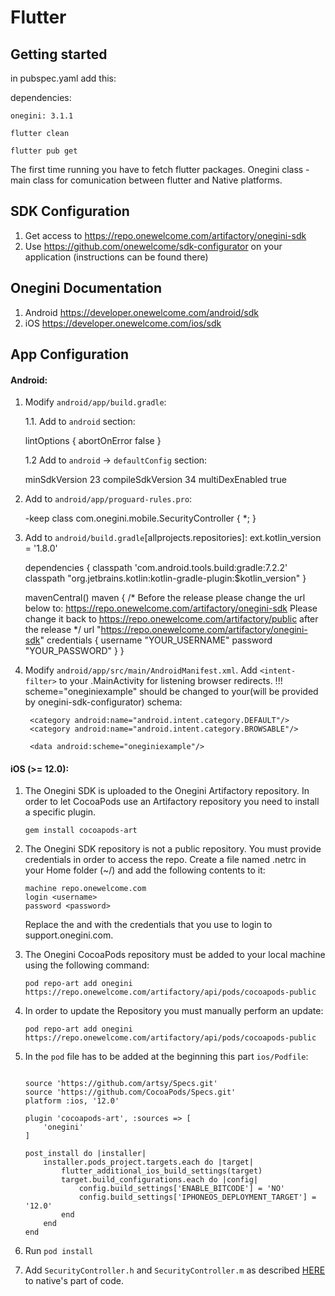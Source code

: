 # Flutter 

## Getting started

in pubspec.yaml add this:

dependencies:

    onegini: 3.1.1

`flutter clean`

`flutter pub get`

The first time running you have to fetch flutter packages.
Onegini class - main class for comunication between flutter and Native platforms.

## SDK Configuration

1. Get access to https://repo.onewelcome.com/artifactory/onegini-sdk
2. Use https://github.com/onewelcome/sdk-configurator on your application (instructions can be found there)

## Onegini Documentation
1. Android https://developer.onewelcome.com/android/sdk
2. iOS https://developer.onewelcome.com/ios/sdk

## App Configuration

#### Android: 

1. Modify `android/app/build.gradle`:

    1.1. Add to `android` section:

    
    lintOptions {
        abortOnError false
    }
    

    1.2 Add to `android` -> `defaultConfig` section:
    
    
    minSdkVersion 23
    compileSdkVersion 34
    multiDexEnabled true
    

2. Add to `android/app/proguard-rules.pro`:
    
    -keep class com.onegini.mobile.SecurityController { *; }
    

3. Add to `android/build.gradle`[allprojects.repositories]:
    ext.kotlin_version = '1.8.0'
    
    dependencies {
        classpath 'com.android.tools.build:gradle:7.2.2'
        classpath "org.jetbrains.kotlin:kotlin-gradle-plugin:$kotlin_version"
    }

    mavenCentral()
            maven {
            /*
            Before the release please change the url below to: https://repo.onewelcome.com/artifactory/onegini-sdk
            Please change it back to https://repo.onewelcome.com/artifactory/public after the release
            */
            url "https://repo.onewelcome.com/artifactory/onegini-sdk"
            credentials {
                username "YOUR_USERNAME"
                password "YOUR_PASSWORD"
            }
	}


    
4. Modify `android/app/src/main/AndroidManifest.xml`. Add `<intent-filter>` to your .MainActivity for listening browser redirects. !!! scheme="oneginiexample" should be changed to your(will be provided by onegini-sdk-configurator) schema:
    
    <intent-filter>
        <action android:name="android.intent.action.VIEW" />

        <category android:name="android.intent.category.DEFAULT"/>
        <category android:name="android.intent.category.BROWSABLE"/>

        <data android:scheme="oneginiexample"/>
    </intent-filter>



#### iOS (>= 12.0): 

1. The Onegini SDK is uploaded to the Onegini Artifactory repository. In order to let CocoaPods use an Artifactory repository you need to install a specific plugin.
    ```
    gem install cocoapods-art
    ```
2. The Onegini SDK repository is not a public repository. You must provide credentials in order to access the repo. Create a file named .netrc in your Home folder (~/) and add the following contents to it:
    ```
    machine repo.onewelcome.com
    login <username>
    password <password>
    ```
    Replace the <username> and <password> with the credentials that you use to login to support.onegini.com.

3. The Onegini CocoaPods repository must be added to your local machine using the following command:
    ```
    pod repo-art add onegini https://repo.onewelcome.com/artifactory/api/pods/cocoapods-public
    ```

4. In order to update the Repository you must manually perform an update:
    ```
    pod repo-art add onegini https://repo.onewelcome.com/artifactory/api/pods/cocoapods-public
    ```

5. In the `pod` file has to be added at the beginning this part `ios/Podfile`:
    ```
    
    source 'https://github.com/artsy/Specs.git'
    source 'https://github.com/CocoaPods/Specs.git'
    platform :ios, '12.0'

    plugin 'cocoapods-art', :sources => [
        'onegini'
    ]
    ```

    ```
    post_install do |installer|
        installer.pods_project.targets.each do |target|
            flutter_additional_ios_build_settings(target)
            target.build_configurations.each do |config|
                config.build_settings['ENABLE_BITCODE'] = 'NO'
                config.build_settings['IPHONEOS_DEPLOYMENT_TARGET'] = '12.0'
            end
        end
    end
    ```

6. Run `pod install`    

7. Add `SecurityController.h` and `SecurityController.m` as described [HERE](https://developer.onewelcome.com/ios/sdk/security-controls) to native's part of code.

